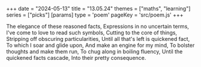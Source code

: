+++
date = "2024-05-13"
title = "13.05.24"
themes = ["maths", "learning"]
series = ["picks"]
[params]
  type = 'poem'
  pageKey = 'src/poem.js'
+++

The elegance of these reasoned facts,
Expressions in no uncertain terms,
I've come to love to read such symbols,
Cutting to the core of things,
Stripping off obscuring particularities,
Until all that's left is quickened fact,
To which I soar and glide upon,
And make an engine for my mind,
To bolster thoughts and make them run,
To chug along in boiling fluency,
Until the quickened facts cascade,
Into their pretty consequence.

